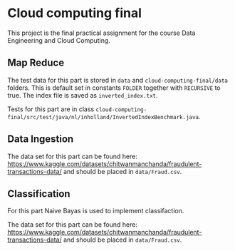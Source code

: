# Cloud computing final

This project is the final practical assignment for the course Data Engineering and Cloud Computing.

## Map Reduce

The test data for this part is stored in `data` and `cloud-computing-final/data` folders. This is default set in constants `FOLDER` together with `RECURSIVE` to true. The index file is saved as `inverted_index.txt`.

Tests for this part are in class `cloud-computing-final/src/test/java/nl/inholland/InvertedIndexBenchmark.java`.

## Data Ingestion

The data set for this part can be found here: https://www.kaggle.com/datasets/chitwanmanchanda/fraudulent-transactions-data/ and should be placed in `data/Fraud.csv`.

## Classification

For this part Naive Bayas is used to implement classifaction.

The data set for this part can be found here: https://www.kaggle.com/datasets/chitwanmanchanda/fraudulent-transactions-data/ and should be placed in `data/Fraud.csv`.

<!-- TODO -->
<!-- Make sure to include all sources you used to create your work. Add a lot of comments in the code. When grading it should be possible to understand your choices without knowledge of either Machine Learning or Spark. -->